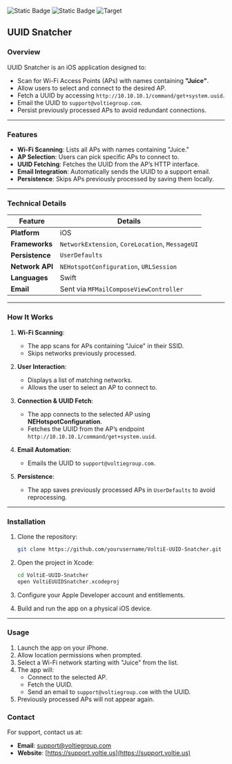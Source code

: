 
![Static Badge](https://img.shields.io/badge/Author-Jgooch-1F4D37)
![Static Badge](https://img.shields.io/badge/Distribution-npm-orange)
![Target](https://img.shields.io/badge/Target-Apple%20iOS-357EC7)

## **UUID Snatcher**

### **Overview**
UUID Snatcher is an iOS application designed to:
- Scan for Wi-Fi Access Points (APs) with names containing **"Juice"**.
- Allow users to select and connect to the desired AP.
- Fetch a UUID by accessing `http://10.10.10.1/command/get+system.uuid`.
- Email the UUID to `support@voltiegroup.com`.
- Persist previously processed APs to avoid redundant connections.

---

### **Features**
- **Wi-Fi Scanning**: Lists all APs with names containing "Juice."
- **AP Selection**: Users can pick specific APs to connect to.
- **UUID Fetching**: Fetches the UUID from the AP’s HTTP interface.
- **Email Integration**: Automatically sends the UUID to a support email.
- **Persistence**: Skips APs previously processed by saving them locally.

---

### **Technical Details**

| Feature                    | Details                                          |
|----------------------------|-------------------------------------------------|
| **Platform**               | iOS                                             |
| **Frameworks**             | `NetworkExtension`, `CoreLocation`, `MessageUI` |
| **Persistence**            | `UserDefaults`                                  |
| **Network API**            | `NEHotspotConfiguration`, `URLSession`          |
| **Languages**              | Swift                                           |
| **Email**                  | Sent via `MFMailComposeViewController`          |

---

### **How It Works**

1. **Wi-Fi Scanning**: 
   - The app scans for APs containing "Juice" in their SSID.
   - Skips networks previously processed.

2. **User Interaction**:
   - Displays a list of matching networks.
   - Allows the user to select an AP to connect to.

3. **Connection & UUID Fetch**:
   - The app connects to the selected AP using **NEHotspotConfiguration**.
   - Fetches the UUID from the AP’s endpoint `http://10.10.10.1/command/get+system.uuid`.

4. **Email Automation**:
   - Emails the UUID to `support@voltiegroup.com`.

5. **Persistence**:
   - The app saves previously processed APs in `UserDefaults` to avoid reprocessing.

---

### **Installation**

1. Clone the repository:
   ```bash
   git clone https://github.com/yourusername/VoltiE-UUID-Snatcher.git
   ```

2. Open the project in Xcode:
   ```bash
   cd VoltiE-UUID-Snatcher
   open VoltiEUUIDSnatcher.xcodeproj
   ```

3. Configure your Apple Developer account and entitlements.

4. Build and run the app on a physical iOS device.

---

### **Usage**

1. Launch the app on your iPhone.
2. Allow location permissions when prompted.
3. Select a Wi-Fi network starting with "Juice" from the list.
4. The app will:
   - Connect to the selected AP.
   - Fetch the UUID.
   - Send an email to `support@voltiegroup.com` with the UUID.
5. Previously processed APs will not appear again.



### **Contact**
For support, contact us at:
- **Email**: support@voltiegroup.com
- **Website**: [https://support.voltie.us](https://support.voltie.us)
